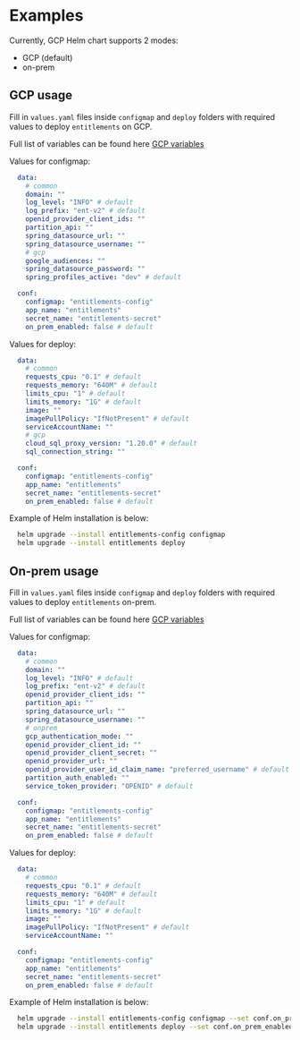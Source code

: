 # Examples

Currently, GCP Helm chart supports 2 modes:

- GCP (default)
- on-prem

## GCP usage

Fill in `values.yaml` files inside `configmap` and `deploy` folders with required values to deploy `entitlements` on GCP.

Full list of variables can be found here [GCP variables](https://community.opengroup.org/osdu/platform/security-and-compliance/entitlements/-/blob/master/provider/entitlements-v2-jdbc/README.md)

Values for configmap:

```yaml
  data:
    # common
    domain: ""
    log_level: "INFO" # default
    log_prefix: "ent-v2" # default
    openid_provider_client_ids: ""
    partition_api: ""
    spring_datasource_url: ""
    spring_datasource_username: ""
    # gcp
    google_audiences: ""
    spring_datasource_password: ""
    spring_profiles_active: "dev" # default

  conf:
    configmap: "entitlements-config"
    app_name: "entitlements"
    secret_name: "entitlements-secret"
    on_prem_enabled: false # default
```

Values for deploy:

```yaml
  data:
    # common
    requests_cpu: "0.1" # default
    requests_memory: "640M" # default
    limits_cpu: "1" # default
    limits_memory: "1G" # default
    image: "" 
    imagePullPolicy: "IfNotPresent" # default
    serviceAccountName: ""
    # gcp
    cloud_sql_proxy_version: "1.20.0" # default
    sql_connection_string: ""

  conf:
    configmap: "entitlements-config"
    app_name: "entitlements"
    secret_name: "entitlements-secret"
    on_prem_enabled: false # default
```

Example of Helm installation is below:

```bash
  helm upgrade --install entitlements-config configmap
  helm upgrade --install entitlements deploy
```

## On-prem usage

Fill in `values.yaml` files inside `configmap` and `deploy` folders with required values to deploy `entitlements` on-prem.

Full list of variables can be found here [GCP variables](https://community.opengroup.org/osdu/platform/security-and-compliance/entitlements/-/blob/master/provider/entitlements-v2-jdbc/README.md)

Values for configmap:

```yaml
  data:
    # common
    domain: ""
    log_level: "INFO" # default
    log_prefix: "ent-v2" # default
    openid_provider_client_ids: ""
    partition_api: ""
    spring_datasource_url: ""
    spring_datasource_username: ""
    # onprem
    gcp_authentication_mode: ""
    openid_provider_client_id: ""
    openid_provider_client_secret: ""
    openid_provider_url: ""
    openid_provider_user_id_claim_name: "preferred_username" # default
    partition_auth_enabled: ""
    service_token_provider: "OPENID" # default

  conf:
    configmap: "entitlements-config"
    app_name: "entitlements"
    secret_name: "entitlements-secret"
    on_prem_enabled: false # default
```

Values for deploy:

```yaml
  data:
    # common
    requests_cpu: "0.1" # default
    requests_memory: "640M" # default
    limits_cpu: "1" # default
    limits_memory: "1G" # default
    image: "" 
    imagePullPolicy: "IfNotPresent" # default
    serviceAccountName: ""

  conf:
    configmap: "entitlements-config"
    app_name: "entitlements"
    secret_name: "entitlements-secret"
    on_prem_enabled: false # default
```

Example of Helm installation is below:

```bash
  helm upgrade --install entitlements-config configmap --set conf.on_prem_enabled=true
  helm upgrade --install entitlements deploy --set conf.on_prem_enabled=true
```
